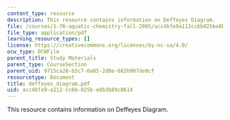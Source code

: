 ```yaml
---
content_type: resource
description: This resource contains information on Deffeyes Diagram.
file: /courses/1-76-aquatic-chemistry-fall-2005/acc4bfe9a112cc6b025be8b3b89c0614_deffeyes_diagram.pdf
file_type: application/pdf
learning_resource_types: []
license: https://creativecommons.org/licenses/by-nc-sa/4.0/
ocw_type: OCWFile
parent_title: Study Materials
parent_type: CourseSection
parent_uid: 9715ca28-b5c7-6a05-2d0e-682b907de8cf
resourcetype: Document
title: deffeyes_diagram.pdf
uid: acc4bfe9-a112-cc6b-025b-e8b3b89c0614
---
```

This resource contains information on Deffeyes Diagram.